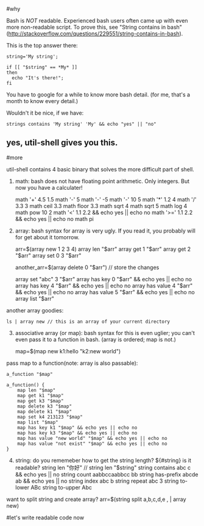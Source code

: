 #why

Bash is *NOT* readable. Experienced bash users often came up with even more non-readable script.
To prove this, see "String contains in bash" (http://stackoverflow.com/questions/229551/string-contains-in-bash).


This is the top answer there:

    string='My string';

    if [[ "$string" == *My* ]]
    then
      echo "It's there!";
    fi
    
You have to google for a while to know more bash detail. (for me, that's a month to know every detail.)

Wouldn't it be nice, if we have:

    strings contains 'My string' 'My' && echo "yes" || "no"
    
## yes, util-shell gives you this.

#more

util-shell contains 4 basic binary that solves the more difficult part of shell.

1. math: bash does not have floating point arithmetic. Only integers. But now you have a calculater!

    math '+' 4.5 1.5
    math '-' 5
    math '-' -5
    math '-' 10 5
    math '*' 1.2 4
    math '/' 3.3 3
    math ceil 3.3
    math floor 3.3
    math sqrt 4
    math sqrt 5
    math log 4
    math pow 10 2
    math '<' 1.1 2.2 && echo yes || echo no
    math '>=' 1.1 2.2 && echo yes || echo no
    math pi

2. array: bash syntax for array is very ugly. If you read it, you probably will for get about it tomorrow.

    arr=$(array new 1 2 3 4)
    array len "$arr"
    array get 1 "$arr"
    array get 2 "$arr"
    array set 0 3 "$arr"
    
    another_arr=$(array delete 0 "$arr") // store the changes
    
    array set "abc" 3 "$arr"
    array has key 0 "$arr" && echo yes || echo no
    array has key 4 "$arr" && echo yes || echo no
    array has value 4 "$arr" && echo yes || echo no
    array has value 5 "$arr" && echo yes || echo no
    array list "$arr"
    
another array goodies:

    ls | array new // this is an array of your current directory
    
3. associative array (or map): bash syntax for this is even uglier; you can't even pass it to a function in bash.
(array is ordered; map is not.)

    map=$(map new k1:hello "k2:new world")


pass map to a function(note: array is also passable):

    a_function "$map"
    
    a_function() {
        map len "$map"
        map get k1 "$map"
        map get k3 "$map"
        map delete k3 "$map"
        map delete k1 "$map"
        map set k4 213123 "$map"
        map list "$map"
        map has key k1 "$map" && echo yes || echo no
        map has key k3 "$map" && echo yes || echo no
        map has value "new world" "$map" && echo yes || echo no
        map has value "not exist" "$map" && echo yes || echo no
    }
    
4. string: do you rememeber how to get the string length? ${#string} is it readable? 
    string len "你好" // string len "$string"
    string contains abc c && echo yes || no
    string count aabbccaabbcc bb
    string has-prefix abcde ab && echo yes || no
    string index abc b
    string repeat abc 3
    string to-lower ABc
    string to-upper Abc
    
want to split string and create array?
    arr=$(string split a,b,c,d,e , | array new)
    
#let's write readable code now
